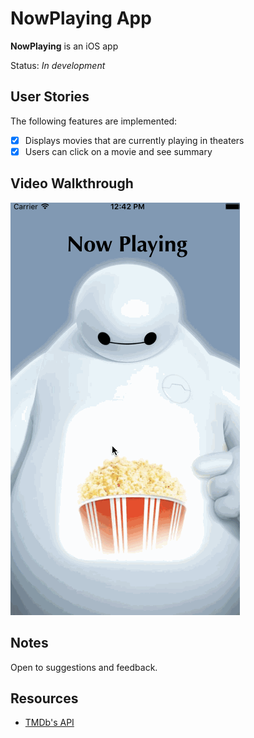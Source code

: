 # NowPlaying App

**NowPlaying** is an iOS app

Status: *In development*


## User Stories

The following features are implemented:
  
- [x] Displays movies that are currently playing in theaters
- [x] Users can click on a movie and see summary

## Video Walkthrough 

![NowPlaying app walkthrough](nowplaying.gif)

## Notes

Open to suggestions and feedback.

## Resources

- [TMDb's API]()
